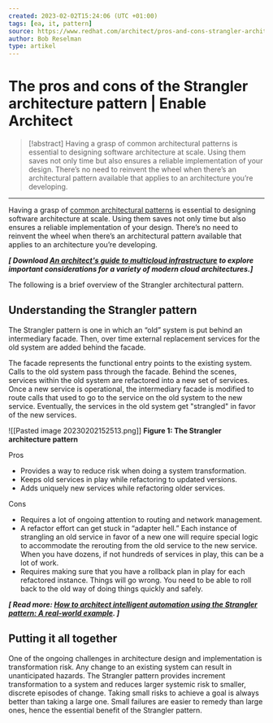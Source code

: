 ```yaml
---
created: 2023-02-02T15:24:06 (UTC +01:00)
tags: [ea, it, pattern]
source: https://www.redhat.com/architect/pros-and-cons-strangler-architecture-pattern
author: Bob Reselman
type: artikel
---
```


# The pros and cons of the Strangler architecture pattern | Enable Architect

> [!abstract]
> Having a grasp of common architectural patterns is essential to designing software architecture at scale. Using them saves not only time but also ensures a reliable implementation of your design. There’s no need to reinvent the wheel when there’s an architectural pattern available that applies to an architecture you’re developing.

---
Having a grasp of [common architectural patterns](https://www.redhat.com/architect/14-software-architecture-patterns) is essential to designing software architecture at scale. Using them saves not only time but also ensures a reliable implementation of your design. There’s no need to reinvent the wheel when there’s an architectural pattern available that applies to an architecture you’re developing.

**_\[ Download [An architect's guide to multicloud infrastructure](https://www.redhat.com/en/resources/architect-guide-to-multicloud-infrastructure-ebook?intcmp=7013a0000025wJwAAI) to explore important considerations for a variety of modern cloud architectures.\]_** 

The following is a brief overview of the Strangler architectural pattern.

## Understanding the Strangler pattern

The Strangler pattern is one in which an “old” system is put behind an intermediary facade. Then, over time external replacement services for the old system are added behind the facade.

The facade represents the functional entry points to the existing system. Calls to the old system pass through the facade. Behind the scenes, services within the old system are refactored into a new set of services. Once a new service is operational, the intermediary facade is modified to route calls that used to go to the service on the old system to the new service. Eventually, the services in the old system get "strangled" in favor of the new services.

![[Pasted image 20230202152513.png]]
**Figure 1: The Strangler architecture pattern**

Pros

-   Provides a way to reduce risk when doing a system transformation.
-   Keeps old services in play while refactoring to updated versions.
-   Adds uniquely new services while refactoring older services.

Cons

-   Requires a lot of ongoing attention to routing and network management.
-   A refactor effort can get stuck in “adapter hell.” Each instance of strangling an old service in favor of a new one will require special logic to accommodate the rerouting from the old service to the new service. When you have dozens, if not hundreds of services in play, this can be a lot of work.
-   Requires making sure that you have a rollback plan in play for each refactored instance. Things will go wrong. You need to be able to roll back to the old way of doing things quickly and safely.

**_\[ Read more: [How to architect intelligent automation using the Strangler pattern: A real-world example](https://www.redhat.com/architect/insurance-process-automation-strangler-pattern). \]_**

## Putting it all together

One of the ongoing challenges in architecture design and implementation is transformation risk. Any change to an existing system can result in unanticipated hazards. The Strangler pattern provides increment transformation to a system and reduces larger systemic risk to smaller, discrete episodes of change. Taking small risks to achieve a goal is always better than taking a large one. Small failures are easier to remedy than large ones, hence the essential benefit of the Strangler pattern.
